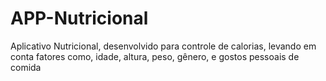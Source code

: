 # APP-Nutricional
Aplicativo Nutricional, desenvolvido para controle de calorias, levando em conta fatores como, idade, altura, peso, gênero, e gostos pessoais de comida

